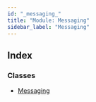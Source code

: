 ```yaml
---
id: "_messaging_"
title: "Module: Messaging"
sidebar_label: "Messaging"
---
```


## Index

### Classes

* [Messaging](../classes/_messaging_.messaging.md)
